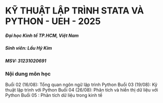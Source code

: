 # KỸ THUẬT LẬP TRÌNH STATA VÀ PYTHON - UEH - 2025

##### Đại học Kinh tế TP.HCM, Việt Nam
##### Sinh viên: Lầu Hỷ Kim
##### MSV: 31231020691

### Nội dung môn học

Buổi 02 (16/08): Tổng quan ngôn ngữ lập trình Python
Buổi 03 (19/08): Kỹ thuật lập trình với Python
Buổi 04 (26/08): Phân tích và hiển thị dữ liệu với Python
Buổi 05 :        Phân tích dữ liệu trong kinh tế

